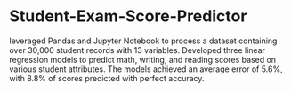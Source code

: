 # Student-Exam-Score-Predictor
leveraged Pandas and Jupyter Notebook to process a dataset containing over 30,000 student records with 13 variables. Developed three linear regression models to predict math, writing, and reading scores based on various student attributes. The models achieved an average error of 5.6%, with 8.8% of scores predicted with perfect accuracy.
